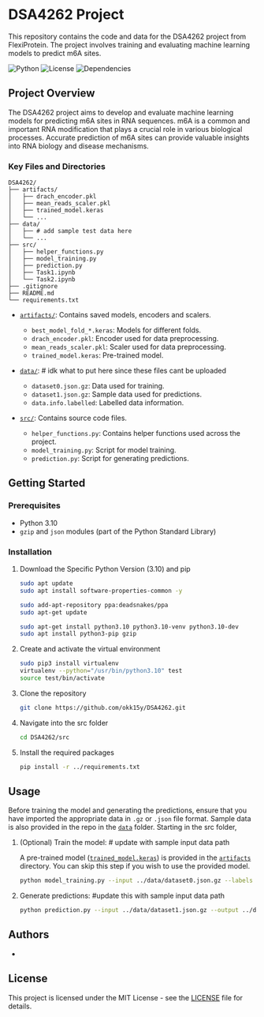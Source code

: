 # DSA4262 Project
This repository contains the code and data for the DSA4262 project from FlexiProtein. The project involves training and evaluating machine learning models to predict m6A sites.

![Python](https://img.shields.io/badge/python-3.10-blue.svg)
![License](https://img.shields.io/badge/license-MIT-green.svg)
![Dependencies](https://img.shields.io/badge/dependencies-up%20to%20date-brightgreen.svg)

## Project Overview

The DSA4262 project aims to develop and evaluate machine learning models for predicting m6A sites in RNA sequences. m6A is a common and important RNA modification that plays a crucial role in various biological processes. Accurate prediction of m6A sites can provide valuable insights into RNA biology and disease mechanisms.


### Key Files and Directories
```
DSA4262/
├── artifacts/
│   ├── drach_encoder.pkl
│   ├── mean_reads_scaler.pkl
│   ├── trained_model.keras
│   └── ...
├── data/
│   ├── # add sample test data here
│   └── ...
├── src/
│   ├── helper_functions.py
│   ├── model_training.py
│   ├── prediction.py
│   ├── Task1.ipynb
│   └── Task2.ipynb
├── .gitignore
├── README.md
└── requirements.txt
```

- [`artifacts/`](./artifacts/): Contains saved models, encoders and scalers.
  - `best_model_fold_*.keras`: Models for different folds.
  - `drach_encoder.pkl`: Encoder used for data preprocessing.
  - `mean_reads_scaler.pkl`: Scaler used for data preprocessing.
  - `trained_model.keras`: Pre-trained model.
  
- [`data/`](./data/): # idk what to put here since these files cant be uploaded
  - `dataset0.json.gz`: Data used for training.
  - `dataset1.json.gz`: Sample data used for predictions.
  - `data.info.labelled`: Labelled data information.

- [`src/`](.src/): Contains source code files.
  - `helper_functions.py`: Contains helper functions used across the project.
  - `model_training.py`: Script for model training.
  - `prediction.py`: Script for generating predictions.


## Getting Started

### Prerequisites

- Python 3.10
- `gzip` and `json` modules (part of the Python Standard Library)

### Installation

1. Download the Specific Python Version (3.10) and pip
     ```sh
    sudo apt update
    sudo apt install software-properties-common -y
    ```
    
    ```sh
    sudo add-apt-repository ppa:deadsnakes/ppa
    sudo apt-get update
    ```

    ```sh
    sudo apt-get install python3.10 python3.10-venv python3.10-dev
    sudo apt install python3-pip gzip 
    ```
2. Create and activate the virtual environment
    ```sh
    sudo pip3 install virtualenv
    virtualenv --python="/usr/bin/python3.10" test
    source test/bin/activate
    ```

3. Clone the repository
    ```sh
    git clone https://github.com/okk15y/DSA4262.git
    ```

4. Navigate into the src folder
    ```sh
    cd DSA4262/src
    ```

5. Install the required packages
    ```sh
    pip install -r ../requirements.txt
    ```

## Usage

Before training the model and generating the predictions, ensure that you have imported the appropriate data in `.gz` or `.json` file format. Sample data is also provided in the repo in the [`data`](./data/) folder. Starting in the src folder, 

1. (Optional) Train the model: # update with sample input data path
    
    A pre-trained model ([`trained_model.keras`](./artifacts/trained_model.keras)) is provided in the [`artifacts`](./artifacts/) directory. You can skip this step if you wish to use the provided model.
    ```sh
    python model_training.py --input ../data/dataset0.json.gz --labels ../data/train_labels.info.labelled
    ```
2. Generate predictions:  #update this with sample input data path
    ```sh
    python prediction.py --input ../data/dataset1.json.gz --output ../data/predictions/predictions.csv --model ../artifacts/trained_model.keras
    ```

## Authors

- 

## License

This project is licensed under the MIT License - see the [LICENSE](LICENSE) file for details.